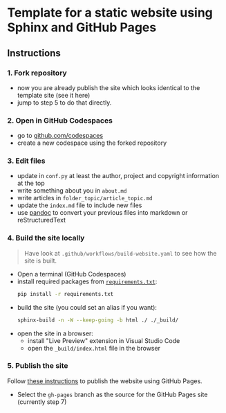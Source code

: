 # Template for a static website using Sphinx and GitHub Pages

## Instructions

### 1. Fork repository

- now you are already publish the site which looks identical to the template site
 (see it here)
- jump to step 5 to do that directly.

### 2. Open in GitHub Codespaces

- go to [github.com/codespaces](https://github.com/codespaces)
- create a new codespace using the forked repository

### 3. Edit files

- update in `conf.py` at least the author, project and copyright information at the top
- write something about you in `about.md`
- write articles in `folder_topic/article_topic.md`
- update the `index.md` file to include new files
- use [pandoc](https://pandoc.org/try/) to convert your previous files into markdown or
  reStructuredText

### 4. Build the site locally

> Have look at `.github/workflows/build-website.yaml` to see how the site is built.

- Open a terminal (GitHub Codespaces)
- install required packages from [`requirements.txt`](requirements.txt):
  ```bash
  pip install -r requirements.txt
  ```
- build the site (you could set an alias if you want):
  ```bash
  sphinx-build -n -W --keep-going -b html ./ ./_build/
  ```
- open the site in a browser:
  - install "Live Preview" extension in Visual Studio Code
  - open the `_build/index.html` file in the browser

### 5. Publish the site

Follow 
[these instructions](https://docs.github.com/en/pages/getting-started-with-github-pages/configuring-a-publishing-source-for-your-github-pages-site) 
to publish the website using GitHub Pages.

- Select the `gh-pages` branch as the source for the GitHub Pages site (currently step 7)
